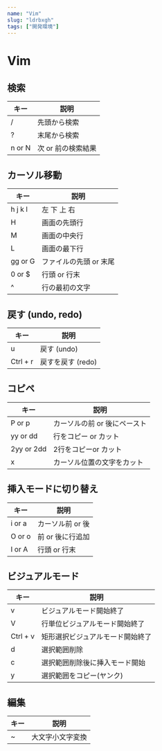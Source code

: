 ```yaml
---
name: "Vim"
slug: "ldrbxgh"
tags: ["開発環境"]
---
```


# Vim

## 検索

| キー   | 説明               |
| ------ | ------------------ |
| /      | 先頭から検索       |
| ?      | 末尾から検索       |
| n or N | 次 or 前の検索結果 |

## カーソル移動

| キー    | 説明                   |
| ------- | ---------------------- |
| h j k l | 左 下 上 右            |
| H       | 画面の先頭行           |
| M       | 画面の中央行           |
| L       | 画面の最下行           |
| gg or G | ファイルの先頭 or 末尾 |
| 0 or $  | 行頭 or 行末           |
| ^       | 行の最初の文字         |

## 戻す (undo, redo)

| キー     | 説明              |
| -------- | ----------------- |
| u        | 戻す (undo)       |
| Ctrl + r | 戻すを戻す (redo) |

## コピペ

| キー       | 説明                         |
| ---------- | ---------------------------- |
| P or p     | カーソルの前 or 後にペースト |
| yy or dd   | 行をコピー or カット         |
| 2yy or 2dd | 2行をコピーor カット         |
| x          | カーソル位置の文字をカット   |

## 挿入モードに切り替え

| キー   | 説明             |
| ------ | ---------------- |
| i or a | カーソル前 or 後 |
| O or o | 前 or 後に行追加 |
| I or A | 行頭 or 行末     |

## ビジュアルモード

| キー     | 説明                             |
| -------- | -------------------------------- |
| v        | ビジュアルモード開始終了         |
| V        | 行単位ビジュアルモード開始終了   |
| Ctrl + v | 矩形選択ビジュアルモード開始終了 |
| d        | 選択範囲削除                     |
| c        | 選択範囲削除後に挿入モード開始   |
| y        | 選択範囲をコピー(ヤンク)         |

## 編集

| キー | 説明             |
| ---- | ---------------- |
| ~    | 大文字小文字変換 |
